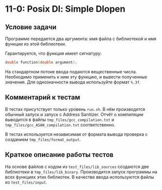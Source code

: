 # 11-0: Posix Dl: Simple Dlopen

## Условие задачи

Программе передается два аргумента: имя файла с библиотекой и имя функции из этой библиотеки.

Гарантируется, что функция имеет сигнатуру:
```c
double function(double argument);
```

На стандартном потоке ввода подаются вещественные числа. Необходимо применить к ним эту функцию,
и вывести полученные значения. Для однозначности вывода используйте формат `%.3f`.

## Комментарий к тестам

В тестах присутствует только уровень `run.sh`.
В нём производятся обычный запуск и запуск с Address Sanitizer.
Отчёт о компиляции выводится в файлы `tmp_files/gcc_compilation.txt`
и `tmp_files/gcc_ASAN_compilation.txt` соответственно.

В тестах используется независимая от формата вывода проверка
с созданием `tmp_files/format_output`.

## Краткое описание работы тестов

На основе файлов с кодом из `test_files/lib_sources` создаются
две библиотеки в `tmp_files/lib_binary`.
Производится запуск программы на всех функциях этих библиотек.
В качестве ввода используются файлы из `test_files/input`.
